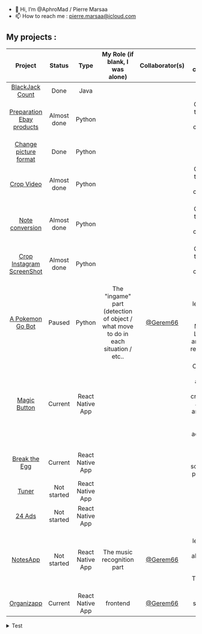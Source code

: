 - 👋 Hi, I’m @AphroMad / Pierre Marsaa
- 📫 How to reach me : pierre.marsaa@icloud.com


## My projects : 

| Project       | Status        | Type      | My Role (if blank, I was alone) | Collaborator(s) | Last comment |
|:-------------:|:-------------:|:---------:|:-------:|:---------------:|:------------:|       
| [BlackJack Count](https://github.com/AphroMad/Blackjack_count "BlackJack")                                      | Done   |  Java   |  |  |     | 
| [Preparation Ebay products](https://github.com/AphroMad/Prepa_photo_produit "Preparation Ebay products")        | Almost done   |  Python   |  |  |  Clean up the code and comment well   | 
| [Change picture format](https://github.com/AphroMad/JPG-to-PNG "Format")                                        | Done   |  Python   |  |  |     | 
| [Crop Video](https://github.com/AphroMad/Croping_video "CropVideo")                                             | Almost done   |  Python   |  |  |  Clean up the code and comment well   | 
| [Note conversion](https://github.com/AphroMad/Piano-Guitar-Ukulele-Conversion "Note conversion ")               | Almost done   |  Python   |  |  | Clean up the code and comment well  | 
| [Crop Instagram ScreenShot](https://github.com/AphroMad/Crop-Instagram "Crop Instagram ScreenShot")             | Almost done   |  Python   |  |  | Clean up the code and comment well  | 
| [A Pokemon Go Bot](https://github.com/AphroMad/PoGo-Adb "PoGo Bot")                                             | Paused   |  Python   | The "ingame" part (detection of object / what move to do in each situation / etc.. | [@Gerem66](https://github.com/Gerem66)  |  Need to learn a bit more about Machine Learning and object recognition  | 
| [Magic Button](https://github.com/AphroMad/MagicButton "Magic Button")                                         | Current   |  React Native App  |  |  |  OK for ios and android, need to create .apk and .ipa and to see how we can put ads on the app  | 
| [Break the Egg](https://github.com/AphroMad/Break-the-Egg "Break the Egg")                                      | Current   |  React Native App   |  |  |  Added ending screen and play again  | 
| [Tuner](https://github.com/AphroMad/Tuner "Click me")                                                           | Not started   |  React Native App   | |   |     | 
| [24 Ads](https://github.com/AphroMad/24Ads "Click me")                                                          | Not started   |  React Native App   |  |  |     |
| [NotesApp](https://github.com/Gerem66/NotesApp "Click me")                                                           | Not started   |  React Native App   | The music recognition part | [@Gerem66](https://github.com/Gerem66) |  Need to learn a bit more about how Fast Fourier Transform work   | 
| [Organizapp](https://github.com/Gerem66/Organizapp "Click me")                                                          | Current |  React Native App   | frontend |  [@Gerem66](https://github.com/Gerem66)  | Need some iOS fixes | 



<details>
<summary>Test</summary>
<p>

- Here is [Google](https://google.com)
- Test
    - ``` test ```
    - [ ] test
        - [x] test

</p>
</details>
